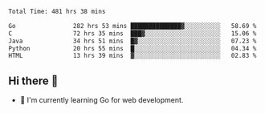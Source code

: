 <!--START_SECTION:waka-->

```txt
Total Time: 481 hrs 38 mins

Go                282 hrs 53 mins ██████████████▓░░░░░░░░░░   58.69 %
C                 72 hrs 35 mins  ███▓░░░░░░░░░░░░░░░░░░░░░   15.06 %
Java              34 hrs 51 mins  █▓░░░░░░░░░░░░░░░░░░░░░░░   07.23 %
Python            20 hrs 55 mins  █░░░░░░░░░░░░░░░░░░░░░░░░   04.34 %
HTML              13 hrs 39 mins  ▓░░░░░░░░░░░░░░░░░░░░░░░░   02.83 %
```

<!--END_SECTION:waka-->

## Hi there 👋
- 🌱 I'm currently learning Go for web development.

<!--
**prorok210/prorok210** is a ✨ _special_ ✨ repository because its `README.md` (this file) appears on your GitHub profile.

Here are some ideas to get you started:

- 🔭 I’m currently working on ...
- 🌱 I’m currently learning ...
- 👯 I’m looking to collaborate on ...
- 🤔 I’m looking for help with ...
- 💬 Ask me about ...
- 📫 How to reach me: ...
- 😄 Pronouns: ...
- ⚡ Fun fact: ...
-->
